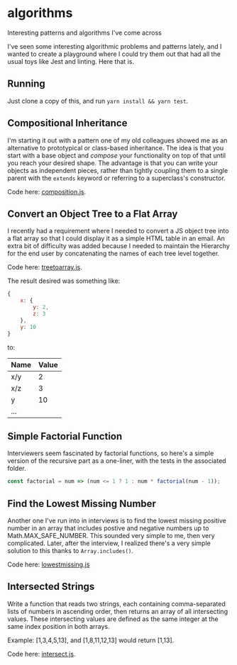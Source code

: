 # algorithms

Interesting patterns and algorithms I've come across

I've seen some interesting algorithmic problems and patterns lately, and I wanted to create a playground where I could try them out that had all the usual toys like Jest and linting. Here that is.

## Running

Just clone a copy of this, and run `yarn install && yarn test`.

## Compositional Inheritance

I'm starting it out with a pattern one of my old colleagues showed me as an alternative to prototypical or class-based inheritance. The idea is that you start with a base object and _compose_ your functionality on top of that until you reach your desired shape. The advantage is that you can write your objects as independent pieces, rather than tightly coupling them to a single parent with the `extends` keyword or referring to a superclass's constructor.

Code here: [composition.js](composition/composition.js).

## Convert an Object Tree to a Flat Array

I recently had a requirement where I needed to convert a JS object tree into a flat array so that I could display it as a simple HTML table in an email. An extra bit of difficulty was added because I needed to maintain the Hierarchy for the end user by concatenating the names of each tree level together.

Code here: [treetoarray.js](treetoarray/treetoarray.js).

The result desired was something like:

```js
{
	x: {
		y: 2,
		z: 3
	},
	y: 10
}
```

to:

| Name | Value |
| ---- | ----- |
| x/y  | 2     |
| x/z  | 3     |
| y    | 10    |
| ...  |

## Simple Factorial Function

Interviewers seem fascinated by factorial functions, so here's a simple version of the recursive part as a one-liner, with the tests in the associated folder.

```js
const factorial = num => (num <= 1 ? 1 : num * factorial(num - 1));
```

## Find the Lowest Missing Number

Another one I've run into in interviews is to find the lowest missing positive number in an array that includes postive and negative numbers up to Math.MAX_SAFE_NUMBER. This sounded very simple to me, then very complicated. Later, after the interview, I realized there's a very simple solution to this thanks to `Array.includes()`.

Code here: [lowestmissing.js](lowestmissing/lowestmissing.js)

## Intersected Strings

Write a function that reads two strings, each containing comma-separated lists of numbers in ascending order, then returns an array of all intersecting values. These intersecting values are defined as the same integer at the same index position in both arrays.

Example: [1,3,4,5,13], and [1,8,11,12,13] would return [1,13].

Code here: [intersect.js](intersect/intersect.js).
